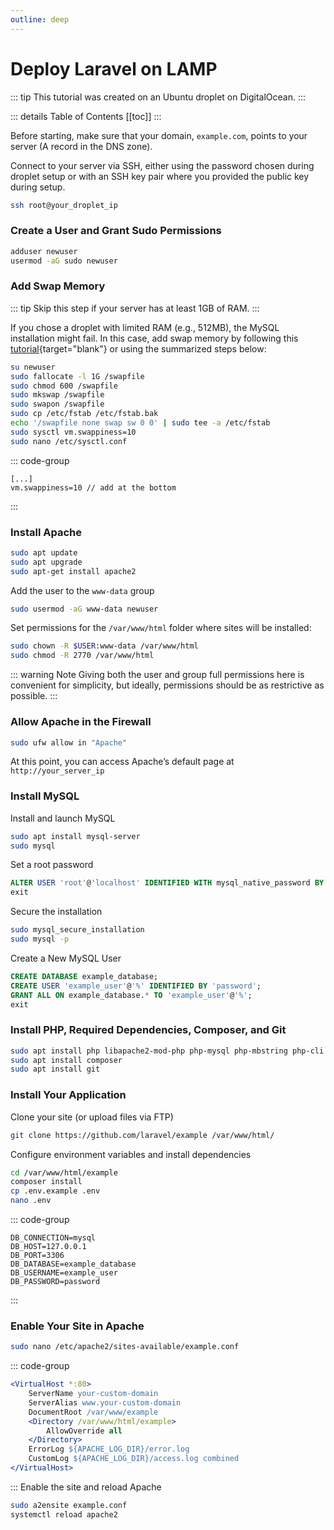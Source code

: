 ```yaml
---
outline: deep
---
```


# Deploy Laravel on LAMP

::: tip This tutorial was created on an Ubuntu droplet on DigitalOcean.
:::

::: details Table of Contents
[[toc]]
:::

Before starting, make sure that your domain, `example.com`, points to your server (A record in the DNS zone).

Connect to your server via SSH, either using the password chosen during droplet setup or with an SSH key pair where you provided the public key during setup.

```sh
ssh root@your_droplet_ip
```

### Create a User and Grant Sudo Permissions

```sh
adduser newuser
usermod -aG sudo newuser
```

### Add Swap Memory

::: tip Skip this step if your server has at least 1GB of RAM.
:::

If you chose a droplet with limited RAM (e.g., 512MB), the MySQL installation might fail. In this case, add swap memory by following this [tutorial](https://www.digitalocean.com/community/tutorials/how-to-add-swap-space-on-ubuntu-22-04){target="blank"} or using the summarized steps below:

```sh
su newuser
sudo fallocate -l 1G /swapfile
sudo chmod 600 /swapfile
sudo mkswap /swapfile
sudo swapon /swapfile
sudo cp /etc/fstab /etc/fstab.bak
echo '/swapfile none swap sw 0 0' | sudo tee -a /etc/fstab
sudo sysctl vm.swappiness=10
sudo nano /etc/sysctl.conf
```

::: code-group

```txt[/etc/sysctl.conf]
[...]
vm.swappiness=10 // add at the bottom
```

:::

### Install Apache

```sh
sudo apt update
sudo apt upgrade
sudo apt-get install apache2
```

Add the user to the `www-data` group

```sh
sudo usermod -aG www-data newuser
```

Set permissions for the `/var/www/html` folder where sites will be installed:

```sh
sudo chown -R $USER:www-data /var/www/html
sudo chmod -R 2770 /var/www/html
```

::: warning Note
Giving both the user and group full permissions here is convenient for simplicity, but ideally, permissions should be as restrictive as possible.
:::

### Allow Apache in the Firewall

```sh
sudo ufw allow in "Apache"
```

At this point, you can access Apache’s default page at `http://your_server_ip`

### Install MySQL

Install and launch MySQL

```sh
sudo apt install mysql-server
sudo mysql
```

Set a root password

```sql
ALTER USER 'root'@'localhost' IDENTIFIED WITH mysql_native_password BY 'password';
exit
```

Secure the installation

```sh
sudo mysql_secure_installation
sudo mysql -p
```

Create a New MySQL User

```sql
CREATE DATABASE example_database;
CREATE USER 'example_user'@'%' IDENTIFIED BY 'password';
GRANT ALL ON example_database.* TO 'example_user'@'%';
exit
```

### Install PHP, Required Dependencies, Composer, and Git

```sh
sudo apt install php libapache2-mod-php php-mysql php-mbstring php-cli
sudo apt install composer
sudo apt install git
```

### Install Your Application

Clone your site (or upload files via FTP)

```sh
git clone https://github.com/laravel/example /var/www/html/
```

Configure environment variables and install dependencies

```sh
cd /var/www/html/example
composer install
cp .env.example .env
nano .env
```

::: code-group

```txt[/var/www/html/example.conf]
DB_CONNECTION=mysql
DB_HOST=127.0.0.1
DB_PORT=3306
DB_DATABASE=example_database
DB_USERNAME=example_user
DB_PASSWORD=password
```

:::

### Enable Your Site in Apache

```sh
sudo nano /etc/apache2/sites-available/example.conf
```

::: code-group

```apache [/etc/apache2/sites-available/example.conf]
<VirtualHost *:80>
    ServerName your-custom-domain
    ServerAlias www.your-custom-domain
    DocumentRoot /var/www/example
    <Directory /var/www/html/example>
        AllowOverride all
    </Directory>
    ErrorLog ${APACHE_LOG_DIR}/error.log
    CustomLog ${APACHE_LOG_DIR}/access.log combined
</VirtualHost>
```

:::
Enable the site and reload Apache

```sh
sudo a2ensite example.conf
systemctl reload apache2
```
